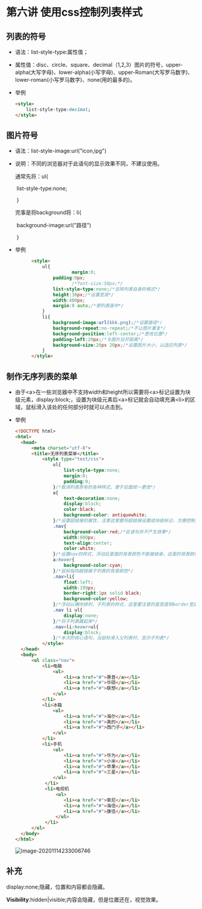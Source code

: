 # 第六讲 使用css控制列表样式

## 列表的符号

- 语法：list-style-type:属性值；

- 属性值：disc、circle、square、decimal（1,2,3）图片的符号，upper-alpha(大写字母)、lower-alpha(小写字母)、upper-Roman(大写罗马数字)、lower-roman(小写罗马数字)、none(用的最多的)。

- 举例

  `````html
  <style>
      list-style-type:decimal;
  </style>
  `````

## 图片符号

- 语法：list-style-image:url("icon,ipg")

- 说明：不同的浏览器对于此语句的显示效果不同，不建议使用。

  通常先将：ul{

  ​                     list-style-type:none;

  ​                 }

  完事是将background将：li{

  ​                                          background-image:url("路径")

  ​                                        }

- 举例

  ````html
  		<style>
  			ul{
				       margin:0;
  				padding:0px;
				       /*font-size:50px;*/
  				list-style-type:none;/*去除列表自身的格式*/
  				height:30px;/*设置宽高*/
  				width:400px;
  				margin:0 auto;/*使列表居中*/
  			}
  			li{
  				background-image:url(kkk.png);/*设置路径*/
  				background-repeat:no-repeat;/*不让图片重复*/
  				background-position:left-center;/*更改位置*/
  				padding-left:20px;/*与图片拉开距离*/
  				background-size:20px 20px;/*设置图片大小，以适应列表*/
  			}
  		</style>
  ````
  

## 制作无序列表的菜单

- 由于\<a>在一些浏览器中不支持width和height所以需要将\<a>标记设置为块级元素，display:block;，设置为块级元素后\<a>标记就会自动填充满\<li>的区域，鼠标滑入该处的任何部分时就可以点击到。

- 举例

  ````html
  <!DOCTYPE html>
  <html>
	<head>
  		<meta charset="utf-8">
  		<title>无序列表菜单</title>
  			<style type="text/css">
  				ul{
  					list-style-type:none;
  					margin:0;
  					padding:0;
  				}/*取消列表原有的各种样式，便于后面统一更改*/
  				a{
  					text-decoration:none;
  					display:block;
  					color:black;
  					background-color: antiquewhite;
  				}/*设置超链接的属性，注意这里要将超链接设置成块级标记，方便控制宽高以及里面的背景颜色*/
  				.nav{
  					background-color:red;/*此语句并不产生效果*/
  					width:800px;
  					text-align:center;
  					color:white;
  				}/*设置nav的样式，浮动后里面的背景颜色不能被继承，这里的背景颜色不用设置，主要是宽度的设置要合理*/
  				a:hover{
  					background-color:cyan;
  				}/*鼠标指向超链接子列表的背景颜色*/
  				.nav>li{
  					float:left;
  					width:199px;
  					border-right:1px solid black;
  					background-color:yellow;
  				}/*浮动以横向排列，子列表的样式，这里要注意的是宽度和border宽度*/
  				.nav li ul{
  					display:none;
  				}/*将子列表藏起来*/
  				.nav>li:hover>ul{
  					display:block;
  				}/*本次的核心语句，当鼠标滑入父列表时，显示子列表*/
  			</style>
  	</head>
  	<body>
  		<ul class="nav">
  			<li>电脑
  			    <ul>
  				    <li><a href="#">惠普</a></li>
  				    <li><a href="#">华硕</a></li>
  				    <li><a href="#">联想</a></li>
  			    </ul>
  			</li>
  			<li>冰箱
  			    <ul>
  			        <li><a href="#">海尔</a></li>
  				    <li><a href="#">美的</a></li>
  					<li><a href="#">西门子</a></li>
  			    </ul>
  			</li>
  		    <li>手机
  			    <ul>
  			    	<li><a href="#">华为</a></li>
  					<li><a href="#">小米</a></li>
  					<li><a href="#">苹果</a></li>
  					<li><a href="#">三星</a></li>
  			    </ul>
  		     </li>
  			 <li>电视机
  			     <ul>
  			     	<li><a href="#">索尼</a></li>
  					<li><a href="#">海信</a></li>
  					<li><a href="#">康佳</a></li>
  			     </ul>
  			 </li>
  		</ul>
  	</body>
  </html>
  ````
  
  ![image-20201114233006746](C:\Users\Administrator\AppData\Roaming\Typora\typora-user-images\image-20201114233006746.png)

## 补充

display:none;隐藏，位置和内容都会隐藏。

**Visibility**:hidden|visible;内容会隐藏，但是位置还在，视觉效果。

